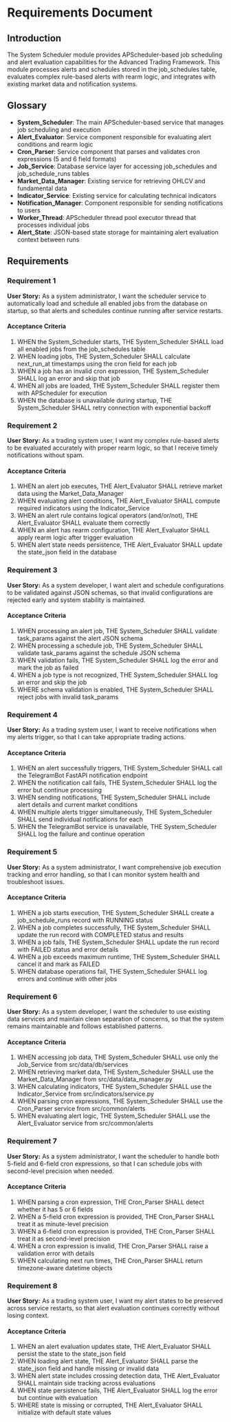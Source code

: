 # Requirements Document

## Introduction

The System Scheduler module provides APScheduler-based job scheduling and alert evaluation capabilities for the Advanced Trading Framework. This module processes alerts and schedules stored in the job_schedules table, evaluates complex rule-based alerts with rearm logic, and integrates with existing market data and notification systems.

## Glossary

- **System_Scheduler**: The main APScheduler-based service that manages job scheduling and execution
- **Alert_Evaluator**: Service component responsible for evaluating alert conditions and rearm logic
- **Cron_Parser**: Service component that parses and validates cron expressions (5 and 6 field formats)
- **Job_Service**: Database service layer for accessing job_schedules and job_schedule_runs tables
- **Market_Data_Manager**: Existing service for retrieving OHLCV and fundamental data
- **Indicator_Service**: Existing service for calculating technical indicators
- **Notification_Manager**: Component responsible for sending notifications to users
- **Worker_Thread**: APScheduler thread pool executor thread that processes individual jobs
- **Alert_State**: JSON-based state storage for maintaining alert evaluation context between runs

## Requirements

### Requirement 1

**User Story:** As a system administrator, I want the scheduler service to automatically load and schedule all enabled jobs from the database on startup, so that alerts and schedules continue running after service restarts.

#### Acceptance Criteria

1. WHEN the System_Scheduler starts, THE System_Scheduler SHALL load all enabled jobs from the job_schedules table
2. WHEN loading jobs, THE System_Scheduler SHALL calculate next_run_at timestamps using the cron field for each job
3. WHEN a job has an invalid cron expression, THE System_Scheduler SHALL log an error and skip that job
4. WHEN all jobs are loaded, THE System_Scheduler SHALL register them with APScheduler for execution
5. WHEN the database is unavailable during startup, THE System_Scheduler SHALL retry connection with exponential backoff

### Requirement 2

**User Story:** As a trading system user, I want my complex rule-based alerts to be evaluated accurately with proper rearm logic, so that I receive timely notifications without spam.

#### Acceptance Criteria

1. WHEN an alert job executes, THE Alert_Evaluator SHALL retrieve market data using the Market_Data_Manager
2. WHEN evaluating alert conditions, THE Alert_Evaluator SHALL compute required indicators using the Indicator_Service
3. WHEN an alert rule contains logical operators (and/or/not), THE Alert_Evaluator SHALL evaluate them correctly
4. WHEN an alert has rearm configuration, THE Alert_Evaluator SHALL apply rearm logic after trigger evaluation
5. WHEN alert state needs persistence, THE Alert_Evaluator SHALL update the state_json field in the database

### Requirement 3

**User Story:** As a system developer, I want alert and schedule configurations to be validated against JSON schemas, so that invalid configurations are rejected early and system stability is maintained.

#### Acceptance Criteria

1. WHEN processing an alert job, THE System_Scheduler SHALL validate task_params against the alert JSON schema
2. WHEN processing a schedule job, THE System_Scheduler SHALL validate task_params against the schedule JSON schema
3. WHEN validation fails, THE System_Scheduler SHALL log the error and mark the job as failed
4. WHEN a job type is not recognized, THE System_Scheduler SHALL log an error and skip the job
5. WHERE schema validation is enabled, THE System_Scheduler SHALL reject jobs with invalid task_params

### Requirement 4

**User Story:** As a trading system user, I want to receive notifications when my alerts trigger, so that I can take appropriate trading actions.

#### Acceptance Criteria

1. WHEN an alert successfully triggers, THE System_Scheduler SHALL call the TelegramBot FastAPI notification endpoint
2. WHEN the notification call fails, THE System_Scheduler SHALL log the error but continue processing
3. WHEN sending notifications, THE System_Scheduler SHALL include alert details and current market conditions
4. WHEN multiple alerts trigger simultaneously, THE System_Scheduler SHALL send individual notifications for each
5. WHEN the TelegramBot service is unavailable, THE System_Scheduler SHALL log the failure and continue operation

### Requirement 5

**User Story:** As a system administrator, I want comprehensive job execution tracking and error handling, so that I can monitor system health and troubleshoot issues.

#### Acceptance Criteria

1. WHEN a job starts execution, THE System_Scheduler SHALL create a job_schedule_runs record with RUNNING status
2. WHEN a job completes successfully, THE System_Scheduler SHALL update the run record with COMPLETED status and results
3. WHEN a job fails, THE System_Scheduler SHALL update the run record with FAILED status and error details
4. WHEN a job exceeds maximum runtime, THE System_Scheduler SHALL cancel it and mark as FAILED
5. WHEN database operations fail, THE System_Scheduler SHALL log errors and continue with other jobs

### Requirement 6

**User Story:** As a system developer, I want the scheduler to use existing data services and maintain clean separation of concerns, so that the system remains maintainable and follows established patterns.

#### Acceptance Criteria

1. WHEN accessing job data, THE System_Scheduler SHALL use only the Job_Service from src/data/db/services
2. WHEN retrieving market data, THE System_Scheduler SHALL use the Market_Data_Manager from src/data/data_manager.py
3. WHEN calculating indicators, THE System_Scheduler SHALL use the Indicator_Service from src/indicators/service.py
4. WHEN parsing cron expressions, THE System_Scheduler SHALL use the Cron_Parser service from src/common/alerts
5. WHEN evaluating alert logic, THE System_Scheduler SHALL use the Alert_Evaluator service from src/common/alerts

### Requirement 7

**User Story:** As a system administrator, I want the scheduler to handle both 5-field and 6-field cron expressions, so that I can schedule jobs with second-level precision when needed.

#### Acceptance Criteria

1. WHEN parsing a cron expression, THE Cron_Parser SHALL detect whether it has 5 or 6 fields
2. WHEN a 5-field cron expression is provided, THE Cron_Parser SHALL treat it as minute-level precision
3. WHEN a 6-field cron expression is provided, THE Cron_Parser SHALL treat it as second-level precision
4. WHEN a cron expression is invalid, THE Cron_Parser SHALL raise a validation error with details
5. WHEN calculating next run times, THE Cron_Parser SHALL return timezone-aware datetime objects

### Requirement 8

**User Story:** As a trading system user, I want my alert states to be preserved across service restarts, so that alert evaluation continues correctly without losing context.

#### Acceptance Criteria

1. WHEN an alert evaluation updates state, THE Alert_Evaluator SHALL persist the state to the state_json field
2. WHEN loading alert state, THE Alert_Evaluator SHALL parse the state_json field and handle missing or invalid data
3. WHEN alert state includes crossing detection data, THE Alert_Evaluator SHALL maintain side tracking across evaluations
4. WHEN state persistence fails, THE Alert_Evaluator SHALL log the error but continue with evaluation
5. WHERE state is missing or corrupted, THE Alert_Evaluator SHALL initialize with default state values